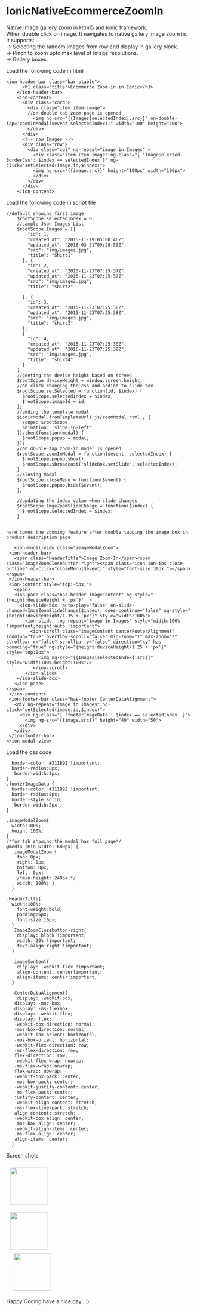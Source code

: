 # IonicNativeEcommerceZoomIn  <br>
Native Image gallery zoom in Html5 and Ionic framework. <br>
    When double click on image. It navigates to  native gallery image zoom in. <br>
 It supports: <br>
 -> Selecting the random images from row and display in gallery block. <br>
 -> Pinch to zoom upto max level of image resolutions. <br>
 -> Gallery boxes. <br>
 
 
   Load the following code in html
```
<ion-header-bar class="bar-stable">
      <h1 class="title">Ecommerce Zoom-in in Ionic</h1>
    </ion-header-bar>
    <ion-content>
      <div class="card">
        <div class="item item-image">
        //on double tab zoom page is opened
          <img ng-src="{{Images[selectedIndex].src}}" on-double-tap="zoomInModal($event,selectedIndex);" width="100" height="400">
        </div>
      </div>
      <!-- row Images -->
      <div class="row">
        <div class="col" ng-repeat="image in Images" >
          <div class="item item-image" ng-class="{ 'ImageSelected-BorderCss': $index == selectedIndex }" ng-click="setSelected(image.id,$index)">
          <img ng-src="{{image.src}}" height="100px" width="100px">
          </div>
        </div>
      </div>
    </ion-content>
```

Load the following code in script file

```
//default showing first image
    $rootScope.selectedIndex = 0;
    //sample Json Images List
    $rootScope.Images = [{
        "id": 1,
        "created_at": "2015-11-19T05:08:46Z",
        "updated_at": "2016-03-31T09:28:50Z",
        "src": "img/images.jpg",
        "title": "Shirt1"
      }, {
        "id": 2,
        "created_at": "2015-11-23T07:25:37Z",
        "updated_at": "2015-11-23T07:25:37Z",
        "src": "img/image2.jpg",
        "title": "shirt2"

      }, {
        "id": 3,
        "created_at": "2015-11-23T07:25:38Z",
        "updated_at": "2015-11-23T07:25:38Z",
        "src": "img/image3.jpg",
        "title": "shirt3"
      },
      {
        "id": 4,
        "created_at": "2015-11-23T07:25:38Z",
        "updated_at": "2015-11-23T07:25:38Z",
        "src": "img/image4.jpg",
        "title": "shirt4"
      }
    ]
    //geeting the device height based on screen
    $rootScope.deviceHeight = window.screen.height;
    //on click changing the css and addind to slide box
    $rootScope.setSelected = function(id, $index) {
      $rootScope.selectedIndex = $index;
      $rootScope.imageId = id;
    };
    //adding the template modal
    $ionicModal.fromTemplateUrl('js/zoomModal.html', {
      scope: $rootScope,
      animation: 'slide-in-left'
    }).then(function(modal) {
      $rootScope.popup = modal;
    });
    //on double tap zoom-in model is opened
    $rootScope.zoomInModal = function($event, selectedIndex) {
      $rootScope.popup.show();
      $rootScope.$broadcast('slideBox.setSlide', selectedIndex);
    }
    //closing modal
    $rootScope.closeMenu = function($event) {
      $rootScope.popup.hide($event);
    };

    //updating the index value when slide changes
    $rootScope.ImgeZoomSlideChange = function($index) {
      $rootScope.selectedIndex = $index;
    }
    
  ```
    
    
    here comes the zooming feature after double tapping the image box in product description page
    
 ```
    <ion-modal-view class="imageModalZoom">
  <ion-header-bar>
    <span class="HeaderTitle">Image Zoom-In</span><span class="ImageZoomClosebutton-right"><span class="icon ion-ios-close-outline" ng-click="closeMenu($event)" style="font-size:30px;"></span></span>
  </ion-header-bar>
  <ion-content style="top:-5px;">
    <span>
    <ion-pane class="has-header imageContent" ng-style="{height:deviceHeight + 'px'}"  >
      <ion-slide-box  auto-play="false" on-slide-changed=ImgeZoomSlideChange($index); does-continue="false" ng-style="{height:deviceHeight/1.35 + 'px'}" style="width:100%">
        <ion-slide   ng-repeat="image in Images" style="width:100% !important;height:auto !important">
          <ion-scroll class="imageContent centerFooterAlignment" zooming="true" overflow-scroll="false" min-zoom="1" max-zoom="3" scrollbar-x="false" scrollbar-y="false" direction="xy" has-bouncing="true" ng-style="{height:deviceHeight/1.25 + 'px'}" style="top:0px">
             <img ng-src="{{Images[selectedIndex].src}}" style="width:100%;height:100%"/>
           </ion-scroll>
        </ion-slide>
     </ion-slide-box>
    </ion-pane>
</span>
  </ion-content>
  <ion-footer-bar class="has-footer CenterDataAlignment">
    <div ng-repeat="image in Images" ng-click="setSelected(image.id,$index)">
      <div ng-class="{ 'footerImageData': $index == selectedIndex  }">
        <img ng-src="{{image.src}}" height="40" width="50">
      </div>
    </div>
  </ion-footer-bar>
</ion-modal-view>
```

Load the css code

```.ImageSelected-BorderCss{
  border-color: #311B92 !important;
  border-radius:8px;
   border-width:2px;
}
.footerImageData {
  border-color: #311B92 !important;
  border-radius:8px;
  border-style:solid;
   border-width:2px ;
}

.imageModalZoom{
  width:100%;
  height:100%;
}
/*for tab showing the modal has full page*/
@media (min-width: 680px) {
  .imageModalZoom {
    top: 0px;
    right: 0px;
    bottom: 0px;
    left: 0px;
    /*min-height: 240px;*/
    width: 100%; }
  }

.HeaderTitle{
  width:100%;
    font-weight:bold;
    padding:5px;
    font-size:16px;
  }
  .ImageZoomClosebutton-right{
    display: block !important;
    width: 20% !important;
    text-align:right !important;
  }

  .imageContent{
    display: -webkit-flex !important;
    align-content: center!important;
    align-items: center!important;
  }

  .CenterDataAlignment{
    display: -webkit-box;
   display: -moz-box;
   display: -ms-flexbox;
   display: -webkit-flex;
   display: flex;
   -webkit-box-direction: normal;
   -moz-box-direction: normal;
   -webkit-box-orient: horizontal;
   -moz-box-orient: horizontal;
   -webkit-flex-direction: row;
   -ms-flex-direction: row;
   flex-direction: row;
   -webkit-flex-wrap: nowrap;
   -ms-flex-wrap: nowrap;
   flex-wrap: nowrap;
   -webkit-box-pack: center;
   -moz-box-pack: center;
   -webkit-justify-content: center;
   -ms-flex-pack: center;
   justify-content: center;
   -webkit-align-content: stretch;
   -ms-flex-line-pack: stretch;
   align-content: stretch;
   -webkit-box-align: center;
   -moz-box-align: center;
   -webkit-align-items: center;
   -ms-flex-align: center;
   align-items: center;
  }
  ```
  

 
  Screen shots
  
<div class="row" >
<div class="col" style="padding:10px">
  <img src='https://github.com/harishkesari/IonicNativeEcommerceZoomIn/blob/master/img/Screenshot_20170420-150328%5B1%5D.jpg' height='100' width='100'/>
  </div>
  <div class="col" style="padding:10px">
  <img src='https://github.com/harishkesari/IonicNativeEcommerceZoomIn/blob/master/img/Screenshot_20170420-150337%5B1%5D.jpg' height='100' width='100'/>
  <div class="col" style="padding:10px">
  <img src='https://github.com/harishkesari/IonicNativeEcommerceZoomIn/blob/master/img/Screenshot_20170420-150345%5B1%5D.jpg' height='100' width='100' />
  </div>
</div>
  Happy Coding have a nice day.. :)
